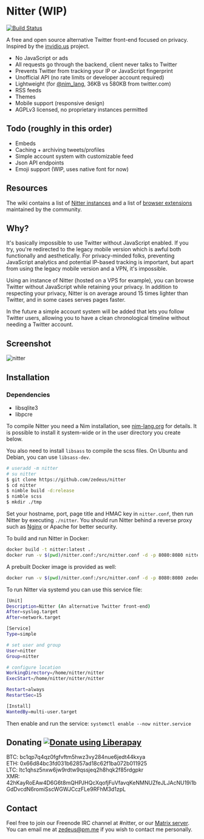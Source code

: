 # Nitter (WIP)

[![Build Status](https://travis-ci.org/zedeus/nitter.svg?branch=master)](https://travis-ci.org/zedeus/nitter)

A free and open source alternative Twitter front-end focused on privacy. \
Inspired by the [invidio.us](https://github.com/omarroth/invidious) project.

- No JavaScript or ads
- All requests go through the backend, client never talks to Twitter
- Prevents Twitter from tracking your IP or JavaScript fingerprint
- Unofficial API (no rate limits or developer account required)
- Lightweight (for [@nim_lang](https://nitter.net/nim_lang), 36KB vs 580KB from twitter.com)
- RSS feeds
- Themes
- Mobile support (responsive design)
- AGPLv3 licensed, no proprietary instances permitted

## Todo (roughly in this order)

- Embeds
- Caching + archiving tweets/profiles
- Simple account system with customizable feed
- Json API endpoints
- Emoji support (WIP, uses native font for now)

## Resources

The wiki contains a list of
[Nitter instances](https://github.com/zedeus/nitter/wiki/Instances) and
a list of [browser extensions](https://github.com/zedeus/nitter/wiki/Extensions)
maintained by the community.

## Why?

It's basically impossible to use Twitter without JavaScript enabled. If you try,
you're redirected to the legacy mobile version which is awful both functionally
and aesthetically. For privacy-minded folks, preventing JavaScript analytics and
potential IP-based tracking is important, but apart from using the legacy mobile
version and a VPN, it's impossible.

Using an instance of Nitter (hosted on a VPS for example), you can browse
Twitter without JavaScript while retaining your privacy. In addition to
respecting your privacy, Nitter is on average around 15 times lighter than
Twitter, and in some cases serves pages faster.

In the future a simple account system will be added that lets you follow Twitter
users, allowing you to have a clean chronological timeline without needing a
Twitter account.

## Screenshot

![nitter](/screenshot.png)

## Installation

### Dependencies
 * libsqlite3
 * libpcre

To compile Nitter you need a Nim installation, see
[nim-lang.org](https://nim-lang.org/install.html) for details. It is possible to
install it system-wide or in the user directory you create below.

You also need to install `libsass` to compile the scss files. On Ubuntu and
Debian, you can use `libsass-dev`.

```bash
# useradd -m nitter
# su nitter
$ git clone https://github.com/zedeus/nitter
$ cd nitter
$ nimble build -d:release
$ nimble scss
$ mkdir ./tmp
```

Set your hostname, port, page title and HMAC key in `nitter.conf`, then run
Nitter by executing `./nitter`. You should run Nitter behind a reverse proxy
such as [Nginx](https://github.com/zedeus/nitter/wiki/Nginx) or Apache for
better security.

To build and run Nitter in Docker:
```bash
docker build -t nitter:latest .
docker run -v $(pwd)/nitter.conf:/src/nitter.conf -d -p 8080:8080 nitter:latest
```

A prebuilt Docker image is provided as well:
```bash
docker run -v $(pwd)/nitter.conf:/src/nitter.conf -d -p 8080:8080 zedeus/nitter:latest
```

To run Nitter via systemd you can use this service file:

```bash
[Unit]
Description=Nitter (An alternative Twitter front-end)
After=syslog.target
After=network.target

[Service]
Type=simple

# set user and group
User=nitter
Group=nitter

# configure location
WorkingDirectory=/home/nitter/nitter
ExecStart=/home/nitter/nitter/nitter

Restart=always
RestartSec=15

[Install]
WantedBy=multi-user.target
```

Then enable and run the service:
`systemctl enable --now nitter.service`

## Donating <a href="https://liberapay.com/zedeus/donate"><img alt="Donate using Liberapay" src="https://liberapay.com/assets/widgets/donate.svg"></a>

BTC: bc1qp7q4qz0fgfvftm5hwz3vy284nue6jedt44kxya \
ETH: 0x66d84bc3fd031b62857ad18c62f1ba072b011925 \
LTC: ltc1qhsz5nxw6jw9rdtw9qssjeq2h8hqk2f85rdgpkr \
XMR: 42hKayRoEAw4D6G6t8mQHPJHQcXqofjFuVfavqKeNMNUZfeJLJAcNU19i1bGdDvcdN6romiSscWGWJCczFLe9RFhM3d1zpL

## Contact

Feel free to join our Freenode IRC channel at #nitter, or our
[Matrix server](https://riot.im/app/#/room/#nitter:matrix.org).
You can email me at zedeus@pm.me if you wish to contact me personally.
